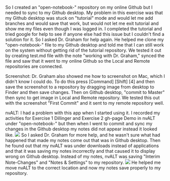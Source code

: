 So I created an "open-notebook-" repository on my online Github but I needed to sync to my Github desktop. My problem in this exercise was that my Github desktop was stuck on "tutorial" mode and would let me add branches and would save that work, but would not let me exit tutorial and show me my files even though I was logged in. I completed the tutorial and tried google for help to see if anyone else had this issue but I couldn't find a solution for it. So I asked Dr. Graham for help again. He helped me clone my "open-notebook-" file to my Github desktop and told me that I can still work on the system without getting rid of the tutorial repository. We tested it out by creating test.md file with the note "working with Dr. Graham," synced the file and saw that it went to my online Github so the Local and Remote repositories are connected. 

Screenshot: Dr. Graham also showed me how to screenshot on Mac, which I didn't know I could do. To do this press [Command] [Shift] [4] and then save the screenshot to a repository by dragging image from desktop to Finder and then save changes. Then on Github desktop, "commit to Master" then sync to get image in Local and Remote repository. We tested this out with the screenshot "First Commit" and it sent to my remote repository well.

nvALT: I had a problem with this app when I started using it. I recorded my activities for Exercise 1 Dillinger and Exercise 2 gh-page Demo in nvALT under "open-notebook-" but then when I went to commit and sync my changes in the Github desktop my notes did not appear instead it looked like. ![](file:///Users/melissanelson/Open-Notebook-/module%201/problems%20with%20nvALT%20note%20transfer-Screen%20Shot%202016-01-20%20at%2011.32.12%20AM.png)
So I asked Dr. Graham for more help, and he wasn't sure what had happened that made my notes come out that was in Github desktop. Then he found out that my nvALT was under downloads instead of applications and that it was saving my notes incorrectly and that caused it to display wrong on Github desktop. Instead of my notes, nvALT was saving "Interim Note-Changes" and "Notes & Settings" to my repository. ![](file:///Users/melissanelson/Open-Notebook-/module%201/Finder-Screen%20Shot%202016-01-20%20at%2011.45.25%20AM.png) He helped me move nvALT to the correct location and now my notes save properly to my repository.